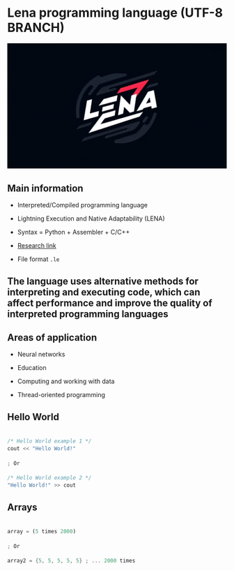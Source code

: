 # Lena programming language (UTF-8 BRANCH)

![Lena logo](images/lena-logo.jpeg)

## Main information

* Interpreted/Compiled programming language

* Lightning Execution and Native Adaptability (LENA)

* Syntax = Python + Assembler + C/C++

* [Research link](https://docs.google.com/document/d/18Vgb9FWkAmmvgFri58sekGLDtFrS8Uyf9xnZg77Jj1I/edit?usp=sharing)

* File format `.le`

## The language uses alternative methods for interpreting and executing code, which can affect performance and improve the quality of interpreted programming languages

## Areas of application

* Neural networks

* Education

* Computing and working with data

* Thread-oriented programming

## Hello World

```rust

/* Hello World example 1 */
cout << "Hello World!"

; Or

/* Hello World example 2 */
"Hello World!" >> cout

```

## Arrays

```rust

array = (5 times 2000)

; Or

array2 = {5, 5, 5, 5, 5} ; ... 2000 times

```
